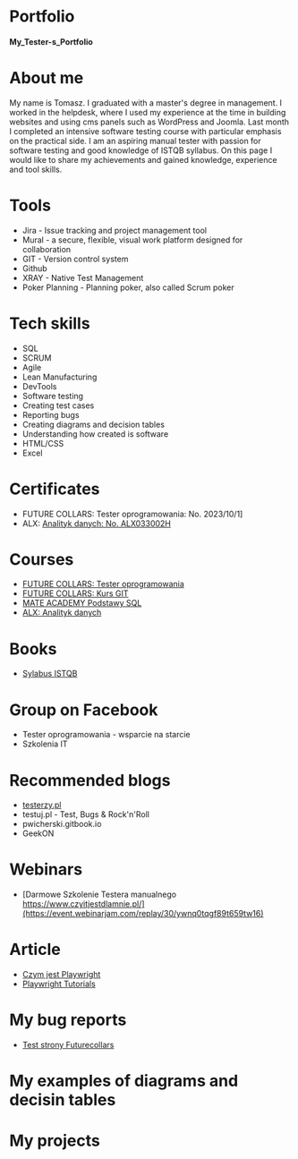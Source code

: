 # Portfolio
#### My_Tester-s_Portfolio
# About me
My name is Tomasz. I graduated with a master's degree in management. I worked in the helpdesk, where I used my experience at the time in building websites and using cms panels such as WordPress and Joomla. Last month I completed an intensive software testing course with particular emphasis on the practical side. I am an aspiring manual tester with passion for software testing and good knowledge of ISTQB syllabus. On this page I would like to share my achievements and gained knowledge, experience and tool skills.
# Tools
 * Jira - Issue tracking and project management tool
 * Mural - a secure, flexible, visual work platform designed for collaboration
 * GIT - Version control system
 * Github
 * XRAY - Native Test Management
 * Poker Planning - Planning poker, also called Scrum poker
# Tech skills
 * SQL
 * SCRUM
 * Agile
 * Lean Manufacturing
 * DevTools
 * Software testing
 * Creating test cases
 * Reporting bugs
 * Creating diagrams and decision tables
 * Understanding how created is software
 * HTML/CSS
 * Excel
# Certificates
 * FUTURE COLLARS: Tester oprogramowania: No. 2023/10/1]
 * ALX: [Analityk danych: No. ALX033002H](https://www.alx.pl/certyfikat/tomasz-kosakowski/c266e433b1414d0b97b8ccff1035e2a0/)
# Courses
 * [FUTURE COLLARS: Tester oprogramowania](https://futurecollars.com/kursy/tester-oprogramowania/)
 * [FUTURE COLLARS: Kurs GIT](https://futurecollars.com/kursy/git/)
 * [MATE ACADEMY Podstawy SQL](https://mate.academy/pl/courses/qa-pl)
 * [ALX: Analityk danych](https://www.alx.pl/pl/kurs-analiza-danych/)
# Books
 * [Sylabus ISTQB](https://getistqb.com/docs/sylabus-istqb-poziom-podstawowy/1-podstawy-testowania/)
# Group on Facebook
 * Tester oprogramowania - wsparcie na starcie
 * Szkolenia IT
# Recommended blogs
* [testerzy.pl](https://testerzy.pl/artykuly/behaviour-driven-development)
* testuj.pl - Test, Bugs & Rock'n'Roll
* pwicherski.gitbook.io
* GeekON
# Webinars
 * [Darmowe Szkolenie Testera manualnego https://www.czyitjestdlamnie.pl/](https://event.webinarjam.com/replay/30/ywnq0tqgf89t659tw16)
# Article
 * [Czym jest Playwright](https://jaktestowac.pl/lesson/pw1-s01-2/)
 * [Playwright Tutorials](https://www.seleniumeasy.com/playwright-tutorials) 
# My bug reports
* [Test strony Futurecollars](https://photos.app.goo.gl/741U454UGJ9C731o7)
# My examples of diagrams and decisin tables
# My projects
